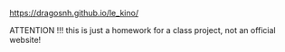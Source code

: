 https://dragosnh.github.io/le_kino/

ATTENTION !!! this is just a homework for a class project, not an official website!
